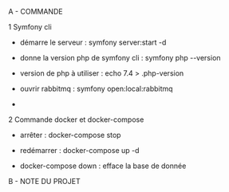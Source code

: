 A - COMMANDE

1 Symfony cli

- démarre le serveur : symfony server:start -d
- donne la version php de symfony cli : symfony php --version 

- version de php à utiliser : echo 7.4 > .php-version

- ouvrir rabbitmq : symfony open:local:rabbitmq
- 

2 Commande docker et docker-compose

- arrêter : docker-compose stop 
- redémarrer : docker-compose up -d

- docker-compose down : efface la base de donnée

B - NOTE DU PROJET

